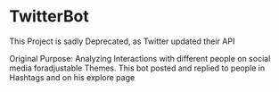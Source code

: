 # TwitterBot
This Project is sadly Deprecated, as Twitter updated their API


Original Purpose: Analyzing Interactions with different people on social media foradjustable Themes. This bot posted and replied to people in Hashtags and on his explore page
